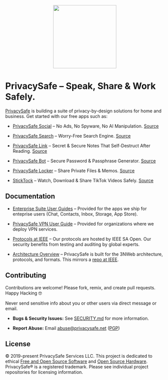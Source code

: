 <p align="center">
  <a href="https://privacysafe.app"><img src="https://avatars.githubusercontent.com/u/55242566" width="200" height="200" /></a>
</p>

# PrivacySafe &ndash; Speak, Share & Work Safely.

[PrivacySafe](https://privacysafe.app) is building a suite of privacy-by-design solutions for home and business. Get started with our free apps such as: 

* [PrivacySafe Social](https://privacysafe.social) – No Ads, No Spyware, No AI Manipulation. [Source](https://github.com/PrivacySafe/privacysafe-social-ui)

* [PrivacySafe Search](https://privacysafe.is) – Worry-Free Search Engine. [Source](https://github.com/PrivacySafe/privacysafe-search)

* [PrivacySafe Link](https://privacysafe.link)  – Secret &amp; Secure Notes That Self-Destruct After Reading. [Source](https://github.com/PrivacySafe/privacysafe-link)

* [PrivacySafe Bot](https://privacysafe.bot)  – Secure Password &amp; Passphrase Generator. [Source](https://github.com/PrivacySafe/privacysafe-bot)

* [PrivacySafe Locker](https://privacysafe.locker)  – Share Private Files &amp; Memos. [Source](https://github.com/PrivacySafe/privacysafe-locker)

* [StickTock](https://sticktock.com) – Watch, Download &amp; Share TikTok Videos Safely. [Source](https://github.com/PrivacySafe/sticktock)

## Documentation

* [Enterprise Suite User Guides](https://github.com/PrivacySafe/privacysafe-userguides) – Provided for the apps we ship for enteprise users (Chat, Contacts, Inbox, Storage, App Store).

* [PrivacySafe VPN User Guide](https://github.com/PrivacySafe/privacysafe-userguides/blob/main/privacysafe-vpn-setup.md)  – Provided for organizations where we deploy VPN services.

* [Protocols at IEEE](https://opensource.ieee.org/3nweb) – Our protocols are hosted by IEEE SA Open. Our security benefits from testing and auditing by global experts.

* [Architecture Overview](https://github.com/PrivacySafe/3NWeb-architecture) – PrivacySafe is built for the 3NWeb architecture, protocols, and formats. This mirrors a [repo at IEEE](https://opensource.ieee.org/3nweb/architecture).

## Contributing
Contributions are welcome! Please fork, remix, and create pull requests. Happy Hacking 🤓

Never send sensitive info about you or other users via direct message or email.

* **Bugs &amp; Security Issues:** See [SECURITY.md](https://github.com/PrivacySafe/privacysafe-link/blob/main/SECURITY.md) for more information.

* **Report Abuse:** Email <a href="mailto:abuse@privacysafe.net" target="_blank">abuse@privacysafe.net</a> (<a href="https://psafe.ly/xSpQhF" target="_blank">PGP</a>)

## License
© 2019-present PrivacySafe Services LLC. This project is dedicated to ethical <a href="https://fsf.org" target="_blank" rel="noreferrer noopener">Free and Open Source Software</a> and <a href="https://oshwa.org" target="_blank" rel="noreferrer noopener">Open Source Hardware</a>. PrivacySafe® is a registered trademark. Please see individual project repositories for licensing information.
